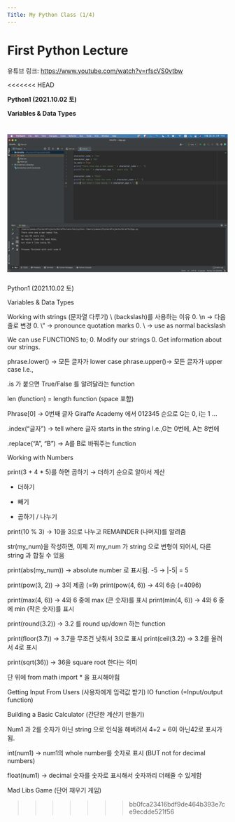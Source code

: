 ```yaml
---
Title: My Python Class (1/4)
---
```


# First Python Lecture

유튜브 링크: https://www.youtube.com/watch?v=rfscVS0vtbw

<<<<<<< HEAD


**Python1 (2021.10.02 토)**



**Variables & Data Types**

![image-20211007154249367](../images/2021-10-07-first/image-20211007154249367.png)
=======
Python1 (2021.10.02 토)

Variables & Data Types



Working with strings (문자열 다루기)
\ (backslash)를 사용하는 이유
	0.	\n → 다음 줄로 변경
	0.	\” → pronounce quotation marks
	0.	\  → use as normal backslash


We can use FUNCTIONS to;
	0.	Modify our strings
	0.	Get information about our strings.



phrase.lower() → 모든 글자가 lower case
phrase.upper()→ 모든 글자가 upper case
I.e.,


.is 가 붙으면 True/False 를 알려달라는 function


len (function) = length function (space 포함)


Phrase[0] → 0번째 글자
Giraffe Academy 에서 012345 순으로 G는 0, i는 1 …

.index(“글자”) → tell where 글자 starts in the string
I.e.,G는 0번에, A는 8번에


.replace(“A”, “B”) → A를  B로 바꿔주는 function




Working with Numbers

print(3 + 4 * 5)를 하면 곱하기 → 더하기 순으로 알아서 계산

+ 더하기
- 빼기
* 곱하기
/ 나누기

print(10 % 3) → 10을 3으로 나누고 REMAINDER (나머지)를 알려줌


str(my_num)을 작성하면,
이제 저 my_num 가 string 으로 변형이 되어서, 다른 string 과 합칠 수 있음


print(abs(my_num)) → absolute number 로 표시됨.
-5 → |-5| = 5


print(pow(3, 2)) → 3의 제곱 (=9)
print(pow(4, 6)) → 4의 6승 (=4096)


print(max(4,  6)) → 4와 6 중에 max (큰 숫자)를 표시
print(min(4,  6)) → 4와 6 중에 min (작은 숫자)를 표시


print(round(3.2)) → 3.2 를 round up/down 하는 function


print(floor(3.7)) → 3.7을 무조건 낮춰서 3으로 표시
print(ceil(3.2)) → 3.2를 올려서 4로 표시

print(sqrt(36)) → 36을 square root 한다는 의미

단 위에 from math import * 을 표시해야힘




Getting Input From Users (사용자에게 입력값 받기)
IO function (=Input/output function)



Building a Basic Calculator (간단한 계산기 만들기)

Num1 과 2를 숫자가 아닌 string 으로 인식을 해버려서 4+2 = 6이 아닌42로 표시가 됨.


int(num1) → num1의 whole number를 숫자로 표시 (BUT not for decimal numbers)


float(num1) → decimal 숫자를 숫자로 표시해서 숫자까리 더해줄 수 있게함






Mad Libs Game (단어 채우기 게임)



>>>>>>> bb0fca23416bdf9de464b393e7ce9ecdde521f56
